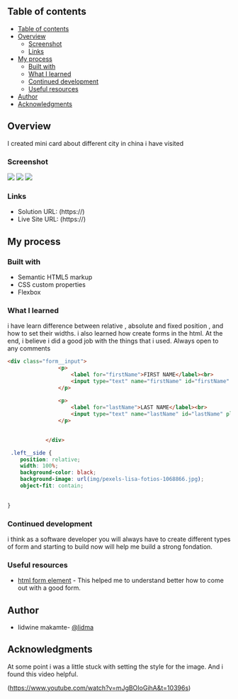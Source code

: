 
## Table of contents

- [Table of contents](#table-of-contents)
- [Overview](#overview)
  - [Screenshot](#screenshot)
  - [Links](#links)
- [My process](#my-process)
  - [Built with](#built-with)
  - [What I learned](#what-i-learned)
  - [Continued development](#continued-development)
  - [Useful resources](#useful-resources)
- [Author](#author)
- [Acknowledgments](#acknowledgments)


## Overview
I created mini card about different city in china i have visited

### Screenshot

![](./desk-top%20preview.png)
![](./tablet-preview.png)
![](/mobile-preview.png)


### Links

- Solution URL: (https://)
- Live Site URL: (https://)

## My process

### Built with

- Semantic HTML5 markup
- CSS custom properties
- Flexbox


### What I learned

i have learn difference between relative , absolute and fixed position , and how to set their widths. i also learned how 
create forms in the html.
At the end, i believe i did a good job with the things that i used.
Always open to any comments

```html
<div class="form__input">
                <p>
                    <label for="firstName">FIRST NAME</label><br>
                    <input type="text" name="firstName" id="firstName" placeholder="myla" autocomplete="on" required autofocus>
                </p>
                
                <p>
                    <label for="lastName">LAST NAME</label><br>
                    <input type="text" name="lastName" id="lastName" placeholder="" autocomplete="on" required>
                </p>
               

            </div>
```
```css
 .left__side {
    position: relative;
    width: 100%;
    background-color: black;
    background-image: url(img/pexels-lisa-fotios-1068866.jpg);
    object-fit: contain;
   
    
}
```

### Continued development

i think as a software developer you will always have to create different types of form and starting to build now
will help me build a strong fondation. 

### Useful resources

- [html form element](https://developer.mozilla.org/en-US/docs/Web/HTML/Element/form) - This helped me to understand better how to come out with a good form.


## Author

- lidwine makamte- [@lidma](https://www.frontendmentor.io/profile/lidma)

## Acknowledgments


At some point i was a little stuck with setting the style for the image. And i found this video helpful.

(https://www.youtube.com/watch?v=mJgBOIoGihA&t=10396s)
